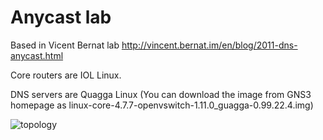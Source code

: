 # Anycast lab 

Based in Vicent Bernat lab http://vincent.bernat.im/en/blog/2011-dns-anycast.html 

Core routers are IOL Linux.

DNS servers are Quagga Linux (You can download the image from GNS3 homepage as linux-core-4.7.7-openvswitch-1.11.0_guagga-0.99.22.4.img) 

![topology](https://github.com/itsuugo/gns3labs/blob/master/dns-anycast/screenshot.png)
 

